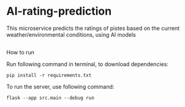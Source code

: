 # AI-rating-prediction
This microservice predicts the ratings of pistes based on the current weather/environmental conditions, using AI models

##
How to run

Run following command in terminal, to download dependencies:
```
pip install -r requirements.txt
```

To run the server, use following command:
```
flask --app src.main --debug run 
```
